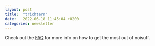 ```yaml
---
layout: post
title:  "trichtern"
date:   2022-06-18 11:45:04 +0200
categories: newsletter
---
```



Check out the [FAQ][faq] for more info on how to get the most out of noisuff.


[faq]: https://noisuff.github.io/faq
